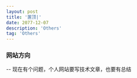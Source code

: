 ```yaml
---
layout: post
title: '置顶|'
date: 2077-12-07
description: 'Others'
tag: 'Others'
--- 
```

### 网站方向

-- 现在有个问题，个人网站要写技术文章，也要有总结





